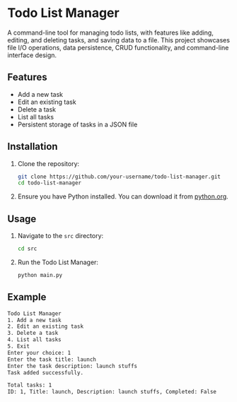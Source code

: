 # Todo List Manager

A command-line tool for managing todo lists, with features like adding, editing, and deleting tasks, and saving data to a file. This project showcases file I/O operations, data persistence, CRUD functionality, and command-line interface design.

## Features

- Add a new task
- Edit an existing task
- Delete a task
- List all tasks
- Persistent storage of tasks in a JSON file

## Installation

1. Clone the repository:

    ```sh
    git clone https://github.com/your-username/todo-list-manager.git
    cd todo-list-manager
    ```

2. Ensure you have Python installed. You can download it from [python.org](https://www.python.org/).

## Usage

1. Navigate to the `src` directory:

    ```sh
    cd src
    ```

2. Run the Todo List Manager:

    ```sh
    python main.py
    ```

## Example

```sh
Todo List Manager
1. Add a new task
2. Edit an existing task
3. Delete a task
4. List all tasks
5. Exit
Enter your choice: 1
Enter the task title: launch
Enter the task description: launch stuffs
Task added successfully.

Total tasks: 1
ID: 1, Title: launch, Description: launch stuffs, Completed: False
